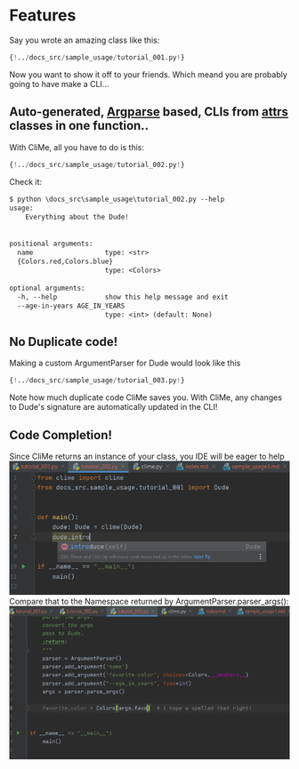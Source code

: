 # Features

Say you wrote an amazing class like this:
```Python 
{!../docs_src/sample_usage/tutorial_001.py!}
```
Now you want to show it off to your friends. 
Which meand you are probably going to have make a CLI...

## Auto-generated, [Argparse](https://docs.python.org/3/library/argparse.html) based, CLIs from [attrs](https://www.attrs.org/en/stable/) classes in one function..
With CliMe, all you have to do is this:

```Python 
{!../docs_src/sample_usage/tutorial_002.py!}
```

Check it:
<div class="termy">

```console
$ python \docs_src\sample_usage\tutorial_002.py --help
usage:
    Everything about the Dude!


positional arguments:
  name                  type: <str>
  {Colors.red,Colors.blue}
                        type: <Colors>

optional arguments:
  -h, --help            show this help message and exit
  --age-in-years AGE_IN_YEARS
                        type: <int> (default: None)

```
</div>

##  No Duplicate code!
Making a custom ArgumentParser for Dude would look like this 
```Python 
{!../docs_src/sample_usage/tutorial_003.py!}
```
Note how much duplicate code CliMe saves you.
With CliMe, any changes to Dude's signature are automatically updated in the CLI!
 

## Code Completion!
Since CliMe returns an instance of your class, you IDE will be eager to help
![Code Completion](img/codecompletion.png)
Compare that to the Namespace returned by ArgumentParser.parser_args():
![No Code Completion](img/nocodecompletion.png)





